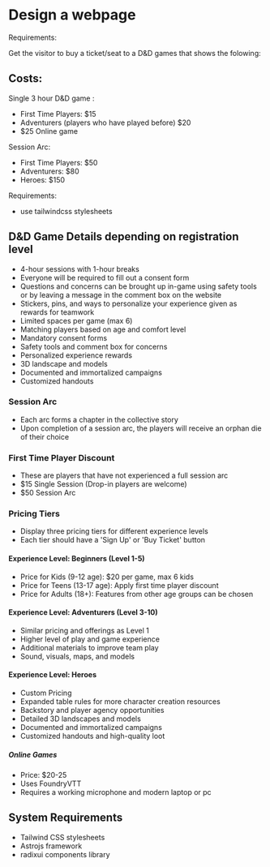 # Design a webpage

Requirements:

Get the visitor to buy a ticket/seat to a D&D games that shows the folowing:

## Costs:

Single 3 hour D&D game :

- First Time Players: $15
- Adventurers (players who have played before) $20
- $25 Online game

Session Arc:

- First Time Players: $50
- Adventurers: $80
- Heroes: $150

Requirements:

- use tailwindcss stylesheets

## D&D Game Details depending on registration level

- 4-hour sessions with 1-hour breaks
- Everyone will be required to fill out a consent form
- Questions and concerns can be brought up in-game using safety tools or by leaving a message in the comment box on the website
- Stickers, pins, and ways to personalize your experience given as rewards for teamwork
- Limited spaces per game (max 6)
- Matching players based on age and comfort level
- Mandatory consent forms
- Safety tools and comment box for concerns
- Personalized experience rewards
- 3D landscape and models
- Documented and immortalized campaigns
- Customized handouts

### Session Arc

- Each arc forms a chapter in the collective story
- Upon completion of a session arc, the players will receive an orphan die of their choice

### First Time Player Discount

- These are players that have not experienced a full session arc
- $15 Single Session (Drop-in players are welcome)
- $50 Session Arc

### Pricing Tiers

- Display three pricing tiers for different experience levels
- Each tier should have a 'Sign Up' or 'Buy Ticket' button

#### Experience Level: Beginners (Level 1-5)

- Price for Kids (9-12 age): $20 per game, max 6 kids
- Price for Teens (13-17 age): Apply first time player discount
- Price for Adults (18+): Features from other age groups can be chosen

#### Experience Level: Adventurers (Level 3-10)

- Similar pricing and offerings as Level 1
- Higher level of play and game experience
- Additional materials to improve team play
- Sound, visuals, maps, and models

#### Experience Level: Heroes

- Custom Pricing
- Expanded table rules for more character creation resources
- Backstory and player agency opportunities
- Detailed 3D landscapes and models
- Documented and immortalized campaigns
- Customized handouts and high-quality loot

##### Online Games

- Price: $20-25
- Uses FoundryVTT
- Requires a working microphone and modern laptop or pc



## System Requirements

- Tailwind CSS stylesheets 
- Astrojs framework
- radixui components library